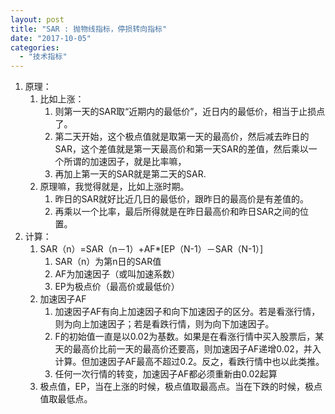 ```yaml
---
layout: post
title: "SAR : 抛物线指标，停损转向指标"
date: "2017-10-05"
categories: 
  - "技术指标"
---
```


1. 原理：
    1. 比如上涨：
        1. 则第一天的SAR取“近期内的最低价”，近日内的最低价，相当于止损点了。
        2. 第二天开始，这个极点值就是取第一天的最高价，然后减去昨日的SAR，这个差值就是第一天最高价和第一天SAR的差值，然后乘以一个所谓的加速因子，就是比率嘛，
        3. 再加上第一天的SAR就是第二天的SAR.
    2. 原理嘛，我觉得就是，比如上涨时期。
        1. 昨日的SAR就好比近几日的最低价，跟昨日的最高价是有差值的。
        2. 再乘以一个比率，最后所得就是在昨日最高价和昨日SAR之间的位置。
2. 计算：
    1. SAR（n）=SAR（n－1）+AF\*\[EP（N-1）－SAR（N-1）\]
        1. SAR（n）为第n日的SAR值
        2. AF为加速因子（或叫加速系数）
        3. EP为极点价（最高价或最低价）
    2. 加速因子AF
        1. 加速因子AF有向上加速因子和向下加速因子的区分。若是看涨行情，则为向上加速因子；若是看跌行情，则为向下加速因子。
        2. F的初始值一直是以0.02为基数。如果是在看涨行情中买入股票后，某天的最高价比前一天的最高价还要高，则加速因子AF递增0.02，并入计算。但加速因子AF最高不超过0.2。反之，看跌行情中也以此类推。
        3. 任何一次行情的转变，加速因子AF都必须重新由0.02起算
    3. 极点值，EP，当在上涨的时候，极点值取最高点。当在下跌的时候，极点值取最低点。
